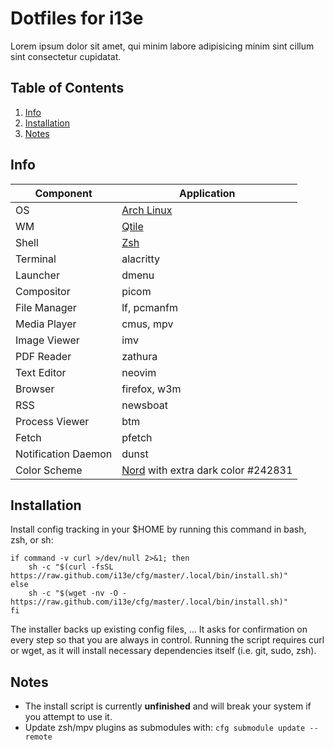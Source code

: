 # Dotfiles for i13e

Lorem ipsum dolor sit amet, qui minim labore adipisicing minim sint cillum sint consectetur cupidatat.

## Table of Contents

1. [Info](#info)
2. [Installation](#installation)
3. [Notes](#notes)

## Info

| Component           | Application                                                 |
| ------------------- | ----------------------------------------------------------- |
| OS                  | [Arch Linux](https://archlinux.org)                         |
| WM                  | [Qtile](https://qtile.org)                                  |
| Shell               | [Zsh](https://zsh.org)                                      |
| Terminal            | alacritty                                                   |
| Launcher            | dmenu                                                       |
| Compositor          | picom                                                       |
| File Manager        | lf, pcmanfm                                                 |
| Media Player        | cmus, mpv                                                   |
| Image Viewer        | imv                                                         |
| PDF Reader          | zathura                                                     |
| Text Editor         | neovim                                                      |
| Browser             | firefox, w3m                                                |
| RSS                 | newsboat                                                    |
| Process Viewer      | btm                                                         |
| Fetch               | pfetch                                                      |
| Notification Daemon | dunst                                                       |
| Color Scheme        | [Nord](https://nordtheme.com) with extra dark color #242831 |

## Installation

Install config tracking in your $HOME by running this command in bash, zsh, or
sh:

```shell
if command -v curl >/dev/null 2>&1; then
    sh -c "$(curl -fsSL https://raw.github.com/i13e/cfg/master/.local/bin/install.sh)"
else
    sh -c "$(wget -nv -O - https://raw.github.com/i13e/cfg/master/.local/bin/install.sh)"
fi
```

The installer backs up existing config files, ... It asks for confirmation on every step so that you are always in control. Running the script requires curl or wget, as it will install necessary dependencies itself (i.e. git, sudo, zsh).

## Notes

- The install script is currently **unfinished** and will break your system if you attempt to use it.
- Update zsh/mpv plugins as submodules with: `cfg submodule update --remote`
